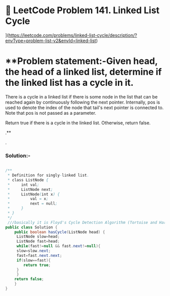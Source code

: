 # 📌 LeetCode Problem 141. Linked List Cycle
](https://leetcode.com/problems/linked-list-cycle/description/?envType=problem-list-v2&envId=linked-list)
# **Problem statement:-Given head, the head of a linked list, determine if the linked list has a cycle in it.

There is a cycle in a linked list if there is some node in the list that can be reached again by continuously following the next pointer. Internally, pos is used to denote the index of the node that tail's next pointer is connected to. Note that pos is not passed as a parameter.

Return true if there is a cycle in the linked list. Otherwise, return false.

.**

.

### Solution:-

``` java

/**
 * Definition for singly-linked list.
 * class ListNode {
 *     int val;
 *     ListNode next;
 *     ListNode(int x) {
 *         val = x;
 *         next = null;
 *     }
 * }
 */
 ///basically it is Floyd's Cycle Detection Algorithm (Tortoise and Hare method) 
public class Solution {
    public boolean hasCycle(ListNode head) {
     ListNode slow=head;
     ListNode fast=head;
     while(fast!=null && fast.next!=null){
     slow=slow.next;
     fast=fast.next.next;
     if(slow==fast){
        return true;
     }
     }
    return false;
    }
}
